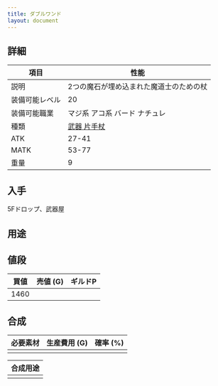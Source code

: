 ```yaml
---
title: ダブルワンド
layout: document
---
```

## 詳細


|項目|性能|
|---|---|
|説明|2つの魔石が埋め込まれた魔道士のための杖|
|装備可能レベル|20|
|装備可能職業|マジ系 アコ系 バード ナチュレ|
|種類|[武器 片手杖](武器(片手杖))|
|ATK|27-41|
|MATK|53-77|
|重量|9|

## 入手

5Fドロップ、武器屋

## 用途

## 値段


|買値|売値 (G)|ギルドP|
|---|---|---|
|1460|||

## 合成


|必要素材|生産費用 (G)|確率 (%)|
|---|---|---|
||||


|合成用途|
|---|
||